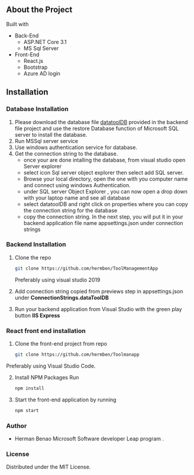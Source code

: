 
<!-- About this Project -->
## About the Project

Built with


-	Back-End
	-	ASP.NET Core 3.1
	-	MS Sql Server
-	Front-End
	-	React.js
	-	Bootstrap
	-	Azure AD login

<!-- Installation -->
## Installation

### Database Installation
1.	Please download the database file [datatoolDB](https://github.com/hermben/ToolManagementApp/raw/master/datatoolDB) provided in the backend file project and use the restore Database function of Microsoft SQL server to install the database.
2.	Run MSSql server service 
3.	Use windows authentication service for database.
4.	Get the connection string to the database.
	-	once your are done intalling the database, from visual studio open Server explorer
	-	select icon Sql server object explorer then select add SQL server.
	-	Browse your local directory, open the one with you computer name and connect using windows Authentication.
	-	under SQL server Object Explorer , you can now open a drop down with your laptop name and see all database
	-	select datatoolDB and right click on properties where you can copy the connection string for the database 
	-	copy the connection string. In the next step, you will put it in your backend application file name appsettings.json under connection strings

### Backend Installation
1. Clone the repo
   ```sh
   git clone https://github.com/hermben/ToolManagementApp
   ```
   Preferably using visual studio 2019

2. Add connection string copied from previews step in appsettings.json under **ConnectionStrings.dataToolDB**
3. Run your backend application from Visual Studio with the green play button **IIS Express**



### React front end installation
1. Clone the front-end project from repo
   ```sh
   git clone https://github.com/hermben/Toolmanapp
   ```
Preferably using Visual Studio Code.

    
2.	Install NPM Packages
Run
    ```sh
    npm install 
    ```
    

3.	Start the front-end application by running 
	```sh
	npm start
	```
 

### Author
-	Herman Benao Microsoft Software developer Leap program .
### License 
Distributed under the MIT License.
